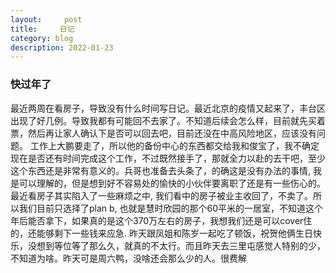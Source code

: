 ```yaml
---
layout:     post
title:     日记
category: blog
description: 2022-01-23
---
```


### 快过年了
  最近两周在看房子，导致没有什么时间写日记。最近北京的疫情又起来了，丰台区出现了好几例。导致我都有可能回不去家了。不知道后续会怎么样，目前就先买着票，然后再让家人确认下是否可以回去吧，目前还没在中高风险地区，应该没有问题。
 工作上大鹏要走了，所以他的备份中心的东西都交给我和俊宝了，我不确定现在是否还有时间完成这个工作，不过既然接手了，那就全力以赴的去干吧，至少这个东西还是非常有意义的。兵哥也准备去头条了，的确这是没有办法的事情, 我是可以理解的，但是想到好不容易处的愉快的小伙伴要离职了还是有一些伤心的。
 最近看房子其实陷入了一些麻烦之中, 我们看中的房子被业主收回了，不卖了。所以我们目前只选择了plan b, 也就是慧时欣园的那个60平米的一居室，不知道这个年后能否拿下，如果真的是这个370万左右的房子，我想我们还是可以cover住的，还能够剩下一些钱来应急.
 昨天跟凤姐和陈岁一起吃了顿饭，祝贺他俩生日快乐，没想到等位等了那么久，就真的不太行。而且昨天去三里屯感觉人特别的少，不知道为啥。昨天可是周六鸭，没啥还会那么少的人。很费解
